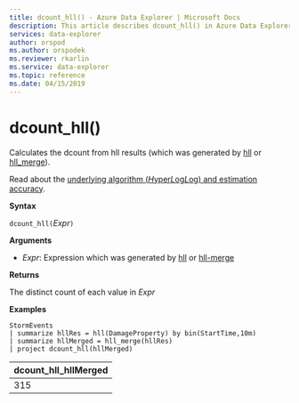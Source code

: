 ```yaml
---
title: dcount_hll() - Azure Data Explorer | Microsoft Docs
description: This article describes dcount_hll() in Azure Data Explorer.
services: data-explorer
author: orspod
ms.author: orspodek
ms.reviewer: rkarlin
ms.service: data-explorer
ms.topic: reference
ms.date: 04/15/2019
---
```

# dcount_hll()

Calculates the dcount from hll results (which was generated by [hll](hll-aggfunction.md) or [hll_merge](hll-merge-aggfunction.md)).

Read about the [underlying algorithm (*H*yper*L*og*L*og) and estimation accuracy](dcount-aggfunction.md#estimation-accuracy).

**Syntax**

`dcount_hll(`*Expr*`)`

**Arguments**

* *Expr*: Expression which was generated by [hll](hll-aggfunction.md) or [hll-merge](hll-merge-aggfunction.md)

**Returns**

The distinct count of each value in *Expr*

**Examples**

<!-- csl: https://help.kusto.windows.net:443/Samples -->
```kusto
StormEvents
| summarize hllRes = hll(DamageProperty) by bin(StartTime,10m)
| summarize hllMerged = hll_merge(hllRes)
| project dcount_hll(hllMerged)
```

|dcount_hll_hllMerged|
|---|
|315|